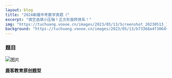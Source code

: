 ```yaml
---
layout: blog
title: "2024新疆中考数学真题（"
excerpt: "填空选填小压轴！正方形旋转体系！"
img: "https://tuchuang.voooe.cn/images/2023/05/13/Screenshot_20230513_144002.jpg"
background: "https://tuchuang.voooe.cn/images/2023/05/13/b73368a4f306d4b14b293511b36f4500e32a9f26.png1256w_664h_progressive.webp"
---
```

 

### 题目
![图片](https://tuchuang.voooe.cn/images/2023/05/13/Screenshot_20230513_144002.jpg)

 **鹿客教育原创题型** 